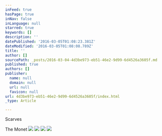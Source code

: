 ```yaml
---
inFeed: true
hasPage: true
inNav: false
inLanguage: null
starred: true
keywords: []
description: ''
datePublished: '2016-03-05T01:08:23.381Z'
dateModified: '2016-03-05T01:08:08.789Z'
title: ''
author: []
sourcePath: _posts/2016-03-04-4d3be973-eb51-46e2-9d99-6d4526a3605f.md
published: true
authors: []
publisher:
  name: null
  domain: null
  url: null
  favicon: null
url: 4d3be973-eb51-46e2-9d99-6d4526a3605f/index.html
_type: Article

---
```

Scarves 

The Monet ![](https://the-grid-user-content.s3-us-west-2.amazonaws.com/5951a5c6-4329-4d36-8490-9f1ad20ab38a.jpg)
![](https://the-grid-user-content.s3-us-west-2.amazonaws.com/6813d650-e6e7-4346-81ca-e9b89719ded9.jpg)
![](https://the-grid-user-content.s3-us-west-2.amazonaws.com/c236a2aa-f5d8-49c6-99c0-acfc7bddf83d.jpg)
![](https://the-grid-user-content.s3-us-west-2.amazonaws.com/6d8a1a03-b719-4859-a63a-998db63c0cc3.jpg)